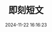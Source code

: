 ---
title: 即刻短文
date: 2024-11-22 16:16:23
comments: true
aside: false
top_img: false
type: essay
---